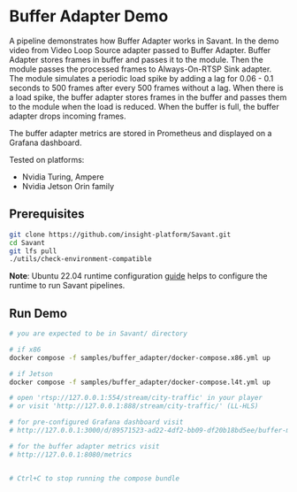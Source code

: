 # Buffer Adapter Demo

A pipeline demonstrates how Buffer Adapter works in Savant. In the demo video from Video Loop Source adapter passed to Buffer Adapter. Buffer Adapter stores frames in buffer and passes it to the module. Then the module passes the processed frames to Always-On-RTSP Sink adapter. The module simulates a periodic load spike by adding a lag for 0.06 - 0.1 seconds to 500 frames after every 500 frames without a lag. When there is a load spike, the buffer adapter stores frames in the buffer and passes them to the module when the load is reduced. When the buffer is full, the buffer adapter drops incoming frames.

The buffer adapter metrics are stored in Prometheus and displayed on a Grafana dashboard.

Tested on platforms:

- Nvidia Turing, Ampere
- Nvidia Jetson Orin family

## Prerequisites

```bash
git clone https://github.com/insight-platform/Savant.git
cd Savant
git lfs pull
./utils/check-environment-compatible
```

**Note**: Ubuntu 22.04 runtime configuration [guide](https://insight-platform.github.io/Savant/develop/getting_started/0_configure_prod_env.html) helps to configure the runtime to run Savant pipelines.

## Run Demo

```bash
# you are expected to be in Savant/ directory

# if x86
docker compose -f samples/buffer_adapter/docker-compose.x86.yml up

# if Jetson
docker compose -f samples/buffer_adapter/docker-compose.l4t.yml up

# open 'rtsp://127.0.0.1:554/stream/city-traffic' in your player
# or visit 'http://127.0.0.1:888/stream/city-traffic/' (LL-HLS)

# for pre-configured Grafana dashboard visit
# http://127.0.0.1:3000/d/89571523-ad22-4df2-bb09-df20b18bd5ee/buffer-metrics?orgId=1&refresh=5s

# for the buffer adapter metrics visit
# http://127.0.0.1:8080/metrics


# Ctrl+C to stop running the compose bundle
```

